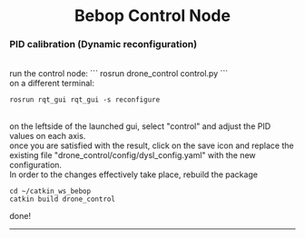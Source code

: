 # <center> Bebop Control Node </center>
### PID calibration (Dynamic reconfiguration)
<br/>
run the control node:
```
rosrun drone_control control.py
```
<br/>
on a different terminal:

```
rosrun rqt_gui rqt_gui -s reconfigure
```

<br/>on the leftside of the launched gui, select "control" and adjust the PID values on each axis.<br/>
once you are satisfied with the result, click on the save icon and replace the existing file "drone_control/config/dysl_config.yaml" with the new configuration.
<br/>In order to the changes effectively take place, rebuild the package
```
cd ~/catkin_ws_bebop
catkin build drone_control
```
done!

---

